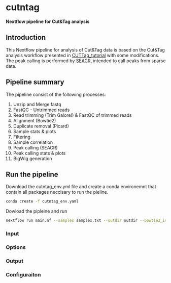 # cutntag
**Nextflow pipeline for Cut&amp;Tag analysis**

## Introduction
This Nextflow pipeline for analysis of Cut&Tag data is based on the Cut&Tag analysis workflow presented in [CUTTag_tutorial](https://github.com/yezhengSTAT/CUTTag_tutorial) with some modifications.
The peak calling is performed by [SEACR](https://github.com/FredHutch/SEACR), intended to call peaks from sparse data.

## Pipeline summary

The pipeline consist of the following processes:

1. Unzip and Merge fastq
2. FastQC - Untrimmed reads
3. Read trimming (Trim Galore!) & FastQC of trimmed reads
4. Alignment (Bowtie2)
5. Duplicate removal (Picard)
6. Sample stats & plots
7. Filtering
8. Sample correlation
9. Peak calling (SEACR)
10. Peak calling stats & plots
11. BigWig generation

## Run the pipeline

Download the cutntag_env.yml file and create a conda environemnt that contain all packages neccisary to run the pieline.
```bash
conda create -f cutntag_env.yaml
```

Dowload the pipleine and run
```bash
nextflow run main.nf --samples samplex.txt --outdir outdir --bowtie2_index /path/to/bowtie_index/prefix --chromsize /path/to/chrom.sizes --design design.txt
```

### Input

### Options

### Output

### Configuraiton
